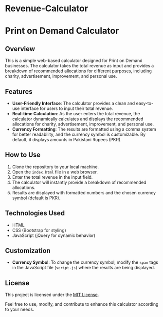 # Revenue-Calculator

# Print on Demand Calculator

## Overview
This is a simple web-based calculator designed for Print on Demand businesses. The calculator takes the total revenue as input and provides a breakdown of recommended allocations for different purposes, including charity, advertisement, improvement, and personal use.

## Features
- **User-Friendly Interface**: The calculator provides a clean and easy-to-use interface for users to input their total revenue.
- **Real-time Calculation**: As the user enters the total revenue, the calculator dynamically calculates and displays the recommended allocations for charity, advertisement, improvement, and personal use.
- **Currency Formatting**: The results are formatted using a comma system for better readability, and the currency symbol is customizable. By default, it displays amounts in Pakistani Rupees (PKR).

## How to Use
1. Clone the repository to your local machine.
2. Open the `index.html` file in a web browser.
3. Enter the total revenue in the input field.
4. The calculator will instantly provide a breakdown of recommended allocations.
5. Results are displayed with formatted numbers and the chosen currency symbol (default is PKR).

## Technologies Used
- HTML
- CSS (Bootstrap for styling)
- JavaScript (jQuery for dynamic behavior)

## Customization
- **Currency Symbol**: To change the currency symbol, modify the `span` tags in the JavaScript file (`script.js`) where the results are being displayed.

## License
This project is licensed under the [MIT License](LICENSE).

Feel free to use, modify, and contribute to enhance this calculator according to your needs.
